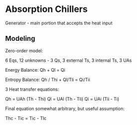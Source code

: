 # Absorption Chillers

Generator - main portion that accepts the heat input

## Modeling

Zero-order model:

6 Eqs, 12 unknowns - 3 Qs, 3 external Ts, 3 internal Ts, 3 UAs

Energy Balance: Qh + Ql = Qi

Entropy Balance: Qh / Thi + Ql/Tli = Qi/Tii

3 Heat transfer equations:

Qh = UAh (Th - Thi)
Ql = UAl (Th - Tli)
Qi = UAi (Tii - Ti)

Final equation somewhat arbitrary, but useful assumption:

Thc - Tic = Tic - Tlc
